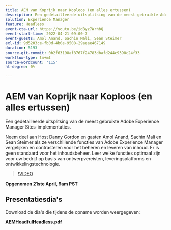 ```yaml
---
title: AEM van Koprijk naar Koploos (en alles ertussen)
description: Een gedetailleerde uitsplitsing van de meest gebruikte Adobe Experience Manager Sites-implementaties.
solution: Experience Manager
feature: Headless
event-cta-url: https://youtu.be/idByz7WrhbQ
event-start-time: 2022-04-21 09:00-7
event-guests: Amol Anand, Sachin Mali, Sean Steimer
exl-id: 9d5203ce-fb0d-4b0e-9508-29aeae467149
duration: 5193
source-git-commit: 0b2f63198af8767f24783dbafd244c9398c24f33
workflow-type: tm+mt
source-wordcount: '115'
ht-degree: 0%

---
```


# AEM van Koprijk naar Koploos (en alles ertussen)

Een gedetailleerde uitsplitsing van de meest gebruikte Adobe Experience Manager Sites-implementaties.

Neem deel aan Host Danny Gordon en gasten Amol Anand, Sachin Mali en Sean Steimer als ze verschillende functies van Adobe Experience Manager vergelijken en contrasteren voor het beheren en leveren van inhoud. Er is geen standaard voor het inhoudsbeheer. Leer welke functies optimaal zijn voor uw bedrijf op basis van ontwerpvereisten, leveringsplatforms en ontwikkelingstechnologie.

>[!VIDEO](https://video.tv.adobe.com/v/342475/?quality=12&learn=on)

**Opgenomen 21ste April, 9am PST**

## Presentatiesdia&#39;s

Download de dia&#39;s die tijdens de opname worden weergegeven:

**[AEMHeadfulHeadless.pdf](../assets/documents/AEMHeadfulHeadless.pdf)**


